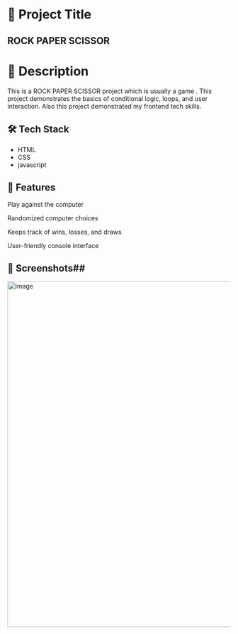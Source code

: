 # 🚀 Project Title 
## ROCK PAPER SCISSOR ##

# 📌 Description
This is a ROCK PAPER SCISSOR project which is usually a game . This project demonstrates the basics of conditional logic, loops, and user interaction. Also this project demonstrated my frontend tech skills.

## **🛠️ Tech Stack**
- HTML
- CSS
- javascript
## 🚀 Features ##

Play against the computer

Randomized computer choices

Keeps track of wins, losses, and draws

User-friendly console interface

## 📸 Screenshots##
<img width="897" height="778" alt="image" src="https://github.com/user-attachments/assets/001866fa-5eb6-431b-9f44-95d0da161a64" />
